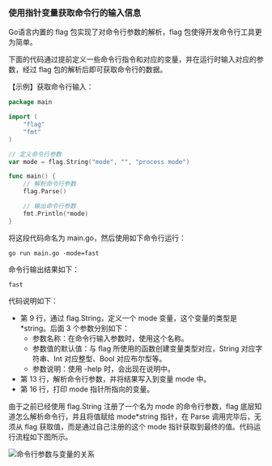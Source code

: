 ### 使用指针变量获取命令行的输入信息

Go语言内置的 flag 包实现了对命令行参数的解析，flag 包使得开发命令行工具更为简单。

下面的代码通过提前定义一些命令行指令和对应的变量，并在运行时输入对应的参数，经过 flag 包的解析后即可获取命令行的数据。

【示例】获取命令行输入：

```go
package main

import (
	"flag"
	"fmt"
)

// 定义命令行参数
var mode = flag.String("mode", "", "process mode")

func main() {
	// 解析命令行参数
	flag.Parse()

	// 输出命令行参数
	fmt.Println(*mode)
}
```

将这段代码命名为 main.go，然后使用如下命令行运行：

```shell
go run main.go -mode=fast
```

命令行输出结果如下：

```text
fast
```

代码说明如下：
- 第 9 行，通过 flag.String，定义一个 mode 变量，这个变量的类型是 *string。后面 3 个参数分别如下：
    - 参数名称：在命令行输入参数时，使用这个名称。
    - 参数值的默认值：与 flag 所使用的函数创建变量类型对应，String 对应字符串、Int 对应整型、Bool 对应布尔型等。
    - 参数说明：使用 -help 时，会出现在说明中。
- 第 13 行，解析命令行参数，并将结果写入到变量 mode 中。
- 第 16 行，打印 mode 指针所指向的变量。

由于之前已经使用 flag.String 注册了一个名为 mode 的命令行参数，flag 底层知道怎么解析命令行，并且将值赋给 mode*string 指针，在 Parse 调用完毕后，无须从 flag 获取值，而是通过自己注册的这个 mode 指针获取到最终的值。代码运行流程如下图所示。

![命令行参数与变量的关系](https://lucklit.oss-cn-beijing.aliyuncs.com/written/Snip20191023_14.jpg)


